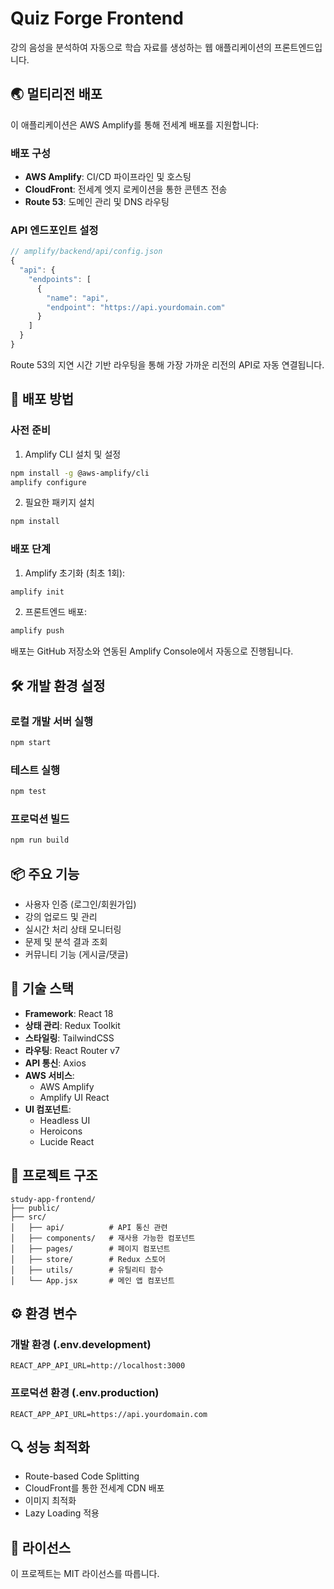 # Quiz Forge Frontend

강의 음성을 분석하여 자동으로 학습 자료를 생성하는 웹 애플리케이션의 프론트엔드입니다.

## 🌏 멀티리전 배포

이 애플리케이션은 AWS Amplify를 통해 전세계 배포를 지원합니다:

### 배포 구성
- **AWS Amplify**: CI/CD 파이프라인 및 호스팅
- **CloudFront**: 전세계 엣지 로케이션을 통한 콘텐츠 전송
- **Route 53**: 도메인 관리 및 DNS 라우팅

### API 엔드포인트 설정
```javascript
// amplify/backend/api/config.json
{
  "api": {
    "endpoints": [
      {
        "name": "api",
        "endpoint": "https://api.yourdomain.com"
      }
    ]
  }
}
```

Route 53의 지연 시간 기반 라우팅을 통해 가장 가까운 리전의 API로 자동 연결됩니다.

## 🚀 배포 방법

### 사전 준비

1. Amplify CLI 설치 및 설정
```bash
npm install -g @aws-amplify/cli
amplify configure
```

2. 필요한 패키지 설치
```bash
npm install
```

### 배포 단계

1. Amplify 초기화 (최초 1회):
```bash
amplify init
```

2. 프론트엔드 배포:
```bash
amplify push
```

배포는 GitHub 저장소와 연동된 Amplify Console에서 자동으로 진행됩니다.

## 🛠 개발 환경 설정

### 로컬 개발 서버 실행

```bash
npm start
```

### 테스트 실행

```bash
npm test
```

### 프로덕션 빌드

```bash
npm run build
```

## 📦 주요 기능

- 사용자 인증 (로그인/회원가입)
- 강의 업로드 및 관리
- 실시간 처리 상태 모니터링
- 문제 및 분석 결과 조회
- 커뮤니티 기능 (게시글/댓글)

## 🔧 기술 스택

- **Framework**: React 18
- **상태 관리**: Redux Toolkit
- **스타일링**: TailwindCSS
- **라우팅**: React Router v7
- **API 통신**: Axios
- **AWS 서비스**: 
  - AWS Amplify
  - Amplify UI React
- **UI 컴포넌트**: 
  - Headless UI
  - Heroicons
  - Lucide React

## 📁 프로젝트 구조

```
study-app-frontend/
├── public/
├── src/
│   ├── api/          # API 통신 관련
│   ├── components/   # 재사용 가능한 컴포넌트
│   ├── pages/        # 페이지 컴포넌트
│   ├── store/        # Redux 스토어
│   ├── utils/        # 유틸리티 함수
│   └── App.jsx       # 메인 앱 컴포넌트
```

## ⚙️ 환경 변수

### 개발 환경 (.env.development)
```
REACT_APP_API_URL=http://localhost:3000
```

### 프로덕션 환경 (.env.production)
```
REACT_APP_API_URL=https://api.yourdomain.com
```

## 🔍 성능 최적화

- Route-based Code Splitting
- CloudFront를 통한 전세계 CDN 배포
- 이미지 최적화
- Lazy Loading 적용

## 📝 라이선스

이 프로젝트는 MIT 라이선스를 따릅니다.
